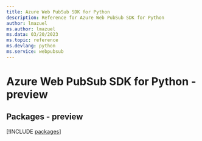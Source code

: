 ```yaml
---
title: Azure Web PubSub SDK for Python
description: Reference for Azure Web PubSub SDK for Python
author: lmazuel
ms.author: lmazuel
ms.data: 03/20/2023
ms.topic: reference
ms.devlang: python
ms.service: webpubsub
---
```

# Azure Web PubSub SDK for Python - preview
## Packages - preview
[!INCLUDE [packages](web-pubsub-index.md)]